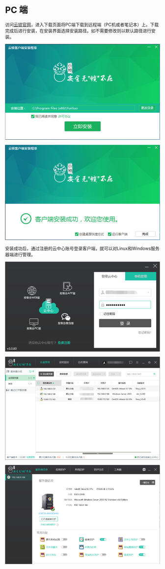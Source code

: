 # PC 端

访问[云锁官网](http://www.yunsuo.com.cn)，进入下载页面将PC端下载到远程端（PC机或者笔记本）上。下载完成后进行安装，在安装界面选择安装路径。如不需要修改则以默认路径进行安装。

![](../../.gitbook/assets/installPC01.png)

![](../../.gitbook/assets/installPC02.png)

安装成功后，通过注册的云中心账号登录客户端，就可以对Linux和Windows服务器端进行管理。

![](../../.gitbook/assets/installPC03.png)

![](../../.gitbook/assets/installPC04.png)

![](../../.gitbook/assets/installPC05.png)

